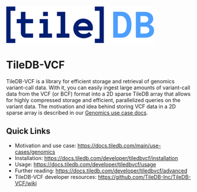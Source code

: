 <a href="https://tiledb.com"><img src="https://github.com/TileDB-Inc/TileDB/raw/dev/doc/source/_static/tiledb-logo_color_no_margin_@4x.png" alt="TileDB logo" width="400"></a>

# TileDB-VCF

TileDB-VCF is a library for efficient storage and retrieval of genomics variant-call data. With it, you can easily ingest large amounts of variant-call data from the VCF (or BCF) format into a 2D sparse TileDB array that allows for highly compressed storage and efficient, parallelized queries on the variant data. The motivation and idea behind storing VCF data in a 2D sparse array is described in our [Genomics use case docs](https://docs.tiledb.com/main/use-cases/genomics).

## Quick Links

* Motivation and use case: https://docs.tiledb.com/main/use-cases/genomics
* Installation: https://docs.tiledb.com/developer/tiledbvcf/installation
* Usage: https://docs.tiledb.com/developer/tiledbvcf/usage
* Further reading: https://docs.tiledb.com/developer/tiledbvcf/advanced
* TileDB-VCF developer resources: https://github.com/TileDB-Inc/TileDB-VCF/wiki
